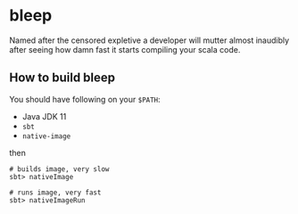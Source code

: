 # bleep

Named after the censored expletive a developer will mutter almost inaudibly after
seeing how damn fast it starts compiling your scala code.

## How to build bleep

You should have following on your `$PATH`:

* Java JDK 11
* `sbt`
* `native-image`

then 
```
# builds image, very slow
sbt> nativeImage

# runs image, very fast 
sbt> nativeImageRun  
```